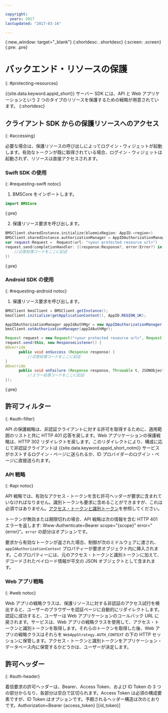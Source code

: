 ```yaml
---

copyright:
  years: 2017
lastupdated: "2017-03-16"

---
```


{:new_window: target="_blank"}
{:shortdesc: .shortdesc}
{:screen: .screen}
{:pre: .pre}

# バックエンド・リソースの保護
{: #protecting-resources}

{{site.data.keyword.appid_short}} サーバー SDK には、API と Web アプリケーションという 2 つのタイプのリソースを保護するための戦略が用意されています。
{:shortdesc}


## クライアント SDK からの保護リソースへのアクセス
{: #accessing}

必要な場合は、保護リソースの呼び出しによってログイン・ウィジェットが起動します。有効なトークンが既に取得されている場合、ログイン・ウィジェットは起動されず、リソースは直接アクセスされます。


### Swift SDK の使用
{: #requesting-swift notoc}

1. BMSCore をインポートします。

  ```swift
  import BMSCore
  ```
  {:pre}

2. 保護リソース要求を呼び出します。

  ```swift
  BMSClient.sharedInstance.initialize(bluemixRegion: AppID.<region>)
  BMSClient.sharedInstance.authorizationManager = AppIDAuthorizationManager(appid:AppID.sharedInstance)
  var request:Request =  Request(url: "<your protected resource url>")
  request.send(completionHandler: {(response:Response?, error:Error?) in
      //応答処理コードをここに記述
  })
  ```
  {:pre}


### Android SDK の使用
{: #requesting-android notoc}

1. 保護リソース要求を呼び出します。

  ```java
  BMSClient bmsClient = BMSClient.getInstance();
  bmsClient.initialize(getApplicationContext(), AppID.REGION_UK);

  AppIDAuthorizationManager appIdAuthMgr = new AppIDAuthorizationManager(AppID.getInstance())
  bmsClient.setAuthorizationManager(appIdAuthMgr);

  Request request = new Request("<your protected resource url>", Request.GET);
  request.send(this, new ResponseListener() {
  @Override
		public void onSuccess (Response response) {
			//応答処理コードをここに記述
  }
  @Override
		public void onFailure (Response response, Throwable t, JSONObject extendedInfo) {
			//エラー処理コードをここに記述
  });
  ```
  {:pre}



## 許可フィルター
{: #auth-filter}

API の保護戦略は、非認証クライアントに対する許可を取得するために、適用範囲のリストと共に HTTP 401 応答を戻します。Web アプリケーションの保護戦略は、HTTP 302 リダイレクトを戻します。このリダイレクトにより、構成に応じて非認証クライアントは {{site.data.keyword.appid_short_notm}} サービスがホストするログイン・ページに送られるか、ID プロバイダーのログイン・ページに直接送られます。



### API 戦略
{: #api notoc}

API 戦略では、有効なアクセス・トークンを含む許可ヘッダーが要求に含まれていなければなりません。識別トークンも要求に含めることができますが、これは必須ではありません。[アクセス・トークンと識別トークン](/docs/services/appid/about.html#acess-and-identity)を参照してください。

トークンが無効または期限切れの場合、API 戦略は次の情報を含む HTTP 401 エラーを返します: Www-Authenticate=Bearer scope="{scope}" error="{error}"。`error` の部分はオプションです。

要求から有効なトークンが返された場合、制御が次のミドルウェアに渡され、`appIdAuthorizationContext` プロパティーが要求オブジェクト内に挿入されます。このプロパティーには、元のアクセス・トークンと識別トークンに加えて、デコードされたペイロード情報が平文の JSON オブジェクトとして含まれます。


### Web アプリ戦略
{: #web notoc}

Web アプリの戦略クラスは、保護リソースに対する非認証のアクセス試行を検出すると、ユーザーのブラウザーを認証ページに自動的にリダイレクトします。認証に成功すると、ユーザーは Web アプリケーションのコールバック URL に戻されます。サービスは、Web アプリの戦略クラスを使用して、アクセス・トークンと識別トークンを取得します。それらのトークンを取得した後、Web アプリの戦略クラスはそれらを `WebAppStrategy.AUTH_CONTEXT` の下の HTTP セッションに保管します。アクセス・トークンと識別トークンをアプリケーション・データベース内に保管するかどうかは、ユーザーが決定します。

## 許可ヘッダー
{: #auth-header}

着信要求の許可ヘッダーは、Bearer、Access Token、および ID Token の 3 つの部分からなり、各部分は空白で区切られます。Access Token は必須の構成要素ですが、ID Token はオプションです。予期されるヘッダー構造は次のとおりです。Authorization=Bearer {access_token} [{id_token}]
